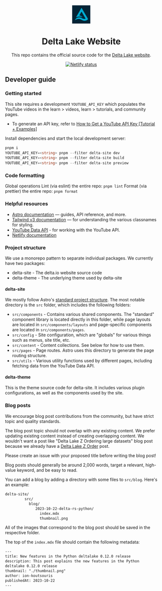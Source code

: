 <p align="center">
  <a href="https://delta.io">
    <img alt="Delta Lake" src="packages/delta-site/public/images/icon.png" width="60" />
  </a>
</p>
<h1 align="center">Delta Lake Website</h1>

<p align="center">This repo contains the official source code for the <a href="https://delta.io">Delta Lake website</a>.</p>

<p align="center">
  <a href="https://app.netlify.com/sites/delta-io-beta/deploys">
    <img src="https://api.netlify.com/api/v1/badges/5fdc1202-ea78-42d3-b86d-e232c77e1b88/deploy-status" alt="Netlify status">
  </a>
</p>

## Developer guide

### Getting started

This site requires a development `YOUTUBE_API_KEY` which populates the YouTube videos in the learn > videos, learn > tutorials, and community pages.

- To generate an API key, refer to [How to Get a YouTube API Key [Tutorial + Examples]](https://blog.hubspot.com/website/how-to-get-youtube-api-key)

Install dependencies and start the local development server:

```ts
pnpm i
YOUTUBE_API_KEY=<string> pnpm --filter delta-site dev
YOUTUBE_API_KEY=<string> pnpm --filter delta-site build
YOUTUBE_API_KEY=<string> pnpm --filter delta-site preview
```

### Code formatting

Global operations
Lint (via eslint) the entire repo: `pnpm lint`
Format (via prettier) the entire repo: `pnpm format`

### Helpful resources

- [Astro documentation](https://docs.astro.build/en/getting-started/) — guides, API reference, and more.
- [Tailwind v3 documentation](https://v3.tailwindcss.com/docs/) — for understanding the various classnames for styling.
- [YouTube Data API](https://developers.google.com/youtube/v3/docs) - for working with the YouTube API. 
- [Netlify documentation](https://docs.netlify.com/)

### Project structure

We use a monorepo pattern to separate individual packages. We currently have two packages:

- delta-site - The delta.io website source code
- delta-theme - The underlying theme used by delta-site

#### delta-site

We mostly follow Astro's [standard project structure](https://docs.astro.build/en/basics/project-structure/). The most notable directory is the `src` folder, which includes the following folders:

- `src/components` - Contains various shared components. The "standard" component library is located directly in this folder, while page layouts are located in `src/components/layouts` and page-specific components are located in `src/components/pages`.
- `src/config` - Site configuration, which are "globals" for various things such as menus, site title, etc.
- `src/content` - Content collections. See below for how to use them.
- `src/pages` - Page routes. Astro uses this directory to generate the page routing structure.
- `src/utils` - Various utility functions used by different pages, including fetching data from the YouTube Data API.

#### delta-theme

This is the theme source code for delta-site. It includes various plugin configurations, as well as the components used by the site.

### Blog posts

We encourage blog post contributions from the community, but have strict topic and quality standards.

The blog post topic should not overlap with any existing content. We prefer updating existing content instead of creating overlapping content. We wouldn't want a post like "Delta Lake Z Ordering large datasets" blog post because we already have a [Delta Lake Z Order](https://delta.io/blog/2023-06-03-delta-lake-z-order/) post.

Please create an issue with your proposed title before writing the blog post!

Blog posts should generally be around 2,000 words, target a relevant, high-value keyword, and be easy to read.

You can add a blog by adding a directory with some files to `src/blog`. Here's an example:

```
delta-site/
         src/
           blog/
              2023-10-22-delta-rs-python/
                index.mdx
                thumbnail.png
```

All of the images that correspond to the blog post should be saved in the respective folder.

The top of the `index.mdx` file should contain the following metadata:

```
---
title: New features in the Python deltalake 0.12.0 release
description: This post explains the new features in the Python deltalake 0.12.0 release
thumbnail: "./thumbnail.png"
author: ion-koutsouris
publishedAt: 2023-10-22
---
```
